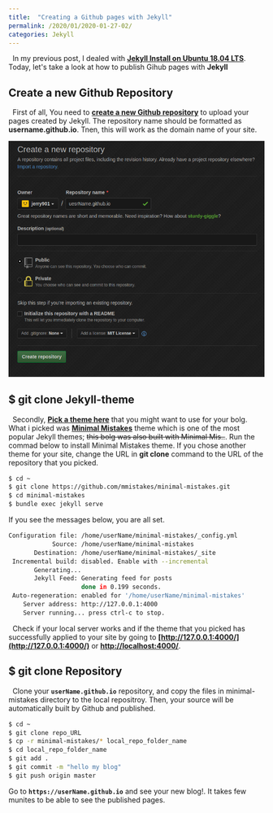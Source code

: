 ```yaml
---
title:  "Creating a Github pages with Jekyll"
permalink: /2020/01/2020-01-27-02/
categories: Jekyll
---
```


&nbsp; In my previous post, I dealed with **[Jekyll Install on Ubuntu 18.04 LTS](https://jerry901.github.io/en/2020/01/2020-01-26-02/)**.
Today, let's take a look at how to publish Gihub pages with **Jekyll**

## Create a new Github Repository 

&nbsp; First of all, You need to **[create a new Github repository](http://www.github.com/new)** to upload your pages created by Jekyll. The repository name should be formatted as **username.github.io**. Tnen, this will work as the domain name of your site.

![ex_screenshot](/assets/images/2020-01-27/2020-01-27_create_a_new_repo.png)

## $ git clone Jekyll-theme
&nbsp; Secondly, **[Pick a theme here](http://jekyllthemes.org)** that you might want to use for your bolg. 
What i picked was **[Minimal Mistakes](https://github.com/mmistakes/minimal-mistakes)** theme which is one of the most popular Jekyll themes; 
~~this bolg was also built with Minimal Mis..~~. Run the commad below to install Minimal Mistakes theme. 
If you chose another theme for your site, change the URL in **git clone** command to the URL of the repository that you picked.

```bash
$ cd ~
$ git clone https://github.com/mmistakes/minimal-mistakes.git
$ cd minimal-mistakes
$ bundle exec jekyll serve
```
If you see the messages below, you are all set.
```bash
Configuration file: /home/userName/minimal-mistakes/_config.yml
            Source: /home/userName/minimal-mistakes
       Destination: /home/userName/minimal-mistakes/_site
 Incremental build: disabled. Enable with --incremental
       Generating... 
       Jekyll Feed: Generating feed for posts
                    done in 0.199 seconds.
 Auto-regeneration: enabled for '/home/userName/minimal-mistakes'
    Server address: http://127.0.0.1:4000
    Server running... press ctrl-c to stop.
```
&nbsp; Check if your local server works and if the theme that you picked has successfully applied to your site by going to 
**[http://127.0.0.1:4000/](http://127.0.0.1:4000/)** or **[http://localhost:4000/](http://localhost:4000/)**.  


## $ git clone Repository
&nbsp; Clone your **```userName.github.io```** repository, and copy the files in minimal-mistakes directory to the local repositroy. 
Then, your source will be automatically built by Github and published.

```bash
$ cd ~
$ git clone repo_URL 
$ cp -r minimal-mistakes/* local_repo_folder_name
$ cd local_repo_folder_name
$ git add .
$ git commit -m "hello my blog"
$ git push origin master 
```
Go to **```https://userName.github.io```** and see your new blog!. It takes few munites to be able to see the published pages.